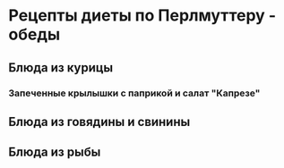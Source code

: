 # Рецепты диеты по Перлмуттеру - обеды

## Блюда из курицы

### Запеченные крылышки с паприкой и салат "Капрезе"

## Блюда из говядины и свинины

## Блюда из рыбы